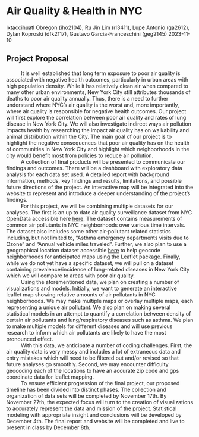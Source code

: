 Air Quality & Health in NYC
================
Ixtaccihuatl Obregon (iho2104), Ru Jin Lim (rl3411), Lupe Antonio
(ga2612), Dylan Koproski (dfk2117), Gustavo Garcia-Franceschini
(geg2145)
2023-11-10

## Project Proposal

          It is well established that long term exposure to poor air
quality is associated with negative health outcomes, particularly in
urban areas with high population density. While it has relatively clean
air when compared to many other urban environments, New York City still
attributes thousands of deaths to poor air quality annually. Thus, there
is a need to further understand where NYC’s air quality is the worst
and, more importantly, where air quality is responsible for negative
health outcomes. Our project will first explore the correlation between
poor air quality and rates of lung disease in New York City. We will
also investigate indirect ways air pollution impacts health by
researching the impact air quality has on walkability and animal
distribution within the City. The main goal of our project is to
highlight the negative consequences that poor air quality has on the
health of communities in New York City and highlight which neighborhoods
in the city would benefit most from policies to reduce air pollution.  
          A collection of final products will be presented to
communicate our findings and outcomes. There will be a dashboard with
exploratory data analysis for each data set used. A detailed report with
background information, methods, key findings and results, limitations,
and possible future directions of the project. An interactive map will
be integrated into the website to represent and introduce a deeper
understanding of the project’s findings.  
          For this project, we will be combining multiple datasets for
our analyses. The first is an up to date air quality surveillance
dataset from NYC OpenData accessible here
[here](https://data.cityofnewyork.us/Environment/Air-Quality/c3uy-2p5r).
The dataset contains measurements of common air pollutants in NYC
neighborhoods over various time intervals. The dataset also includes
some other air-pollutant related statistics including, but not limited
to, “Asthma emergency departments visits due to Ozone” and “Annual
vehicle miles traveled”. Further, we also plan to use a geographical
location dataset accessible
[here](https://catalog.data.gov/dataset/tiger-line-shapefile-2019-2010-nation-u-s-2010-census-5-digit-zip-code-tabulation-area-zcta5-na)
to help geocode neighborhoods for anticipated maps using the Leaflet
package. Finally, while we do not yet have a specific dataset, we will
pull on a dataset containing prevalence/incidence of lung-related
diseases in New York City which we will compare to areas with poor air
quality.  
          Using the aforementioned data, we plan on creating a number of
visualizations and models. Initially, we want to generate an interactive
leaflet map showing relative amounts of air pollutants in NYC
neighborhoods. We may make multiple maps or overlay multiple maps, each
representing a unique air pollutant. We also plan on making several
statistical models in an attempt to quantify a correlation between
density of certain air pollutants and lung/respiratory diseases such as
asthma. We plan to make multiple models for different diseases and will
use previous research to inform which air pollutants are likely to have
the most pronounced effect.  
          With this data, we anticipate a number of coding challenges.
First, the air quality data is very messy and includes a lot of
extraneous data and entry mistakes which will need to be filtered out
and/or revised so that future analyses go smoothly. Second, we may
encounter difficulty geocoding each of the locations to have an accurate
zip code and gps coordinate data for leaflet mapping.  
          To ensure efficient progression of the final project, our
proposed timeline has been divided into distinct phases. The collection
and organization of data sets will be completed by November 17th. By
November 27th, the expected focus will turn to the creation of
visualizations to accurately represent the data and mission of the
project. Statistical modeling with appropriate insight and conclusions
will be developed by December 4th. The final report and website will be
completed and live to present in class by December 8th.
